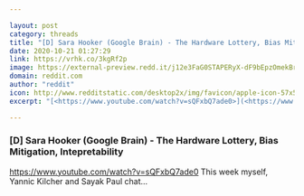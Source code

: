```yaml
---

layout: post
category: threads
title: "[D] Sara Hooker (Google Brain) - The Hardware Lottery, Bias Mitigation, Intepretability"
date: 2020-10-21 01:27:29
link: https://vrhk.co/3kgRf2p
image: https://external-preview.redd.it/j12e3FaG0STAPERyX-dF9bEpzOmekBrO5l8vxMnbpGA.jpg?width=480&height=251.308900524&auto=webp&crop=480:251.308900524,smart&s=8efe2b27c5e0fdd604688586a05e7f1adf1c9873
domain: reddit.com
author: "reddit"
icon: http://www.redditstatic.com/desktop2x/img/favicon/apple-icon-57x57.png
excerpt: "[<https://www.youtube.com/watch?v=sQFxbQ7ade0>](<https://www.youtube.com/watch?v=sQFxbQ7ade0>) This week myself, Yannic Kilcher and Sayak Paul chat..."

---
```


### [D] Sara Hooker (Google Brain) - The Hardware Lottery, Bias Mitigation, Intepretability

[<https://www.youtube.com/watch?v=sQFxbQ7ade0>](<https://www.youtube.com/watch?v=sQFxbQ7ade0>) This week myself, Yannic Kilcher and Sayak Paul chat...
